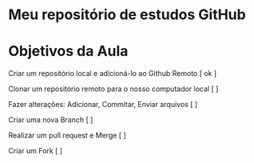 # Meu repositório de estudos GitHub

# Objetivos da Aula

Criar um repositório local e adicioná-lo ao Github Remoto [ ok ]

Clonar um repositório remoto para o nosso computador local [ ]

Fazer alterações: Adicionar, Commitar, Enviar arquivos [ ]

Criar uma nova Branch [ ]

Realizar um pull request e Merge [ ]

Criar um Fork [ ]